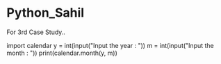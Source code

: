 # Python_Sahil
For 3rd Case Study..

import calendar
y = int(input("Input the year : "))
m = int(input("Input the month : "))
print(calendar.month(y, m))

